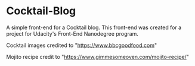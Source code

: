 # Cocktail-Blog

A simple front-end for a Cocktail blog. This front-end was created for a project for Udacity's Front-End Nanodegree program.

Cocktail images credited to "https://www.bbcgoodfood.com"

Mojito recipe credit to "https://www.gimmesomeoven.com/mojito-recipe/"

